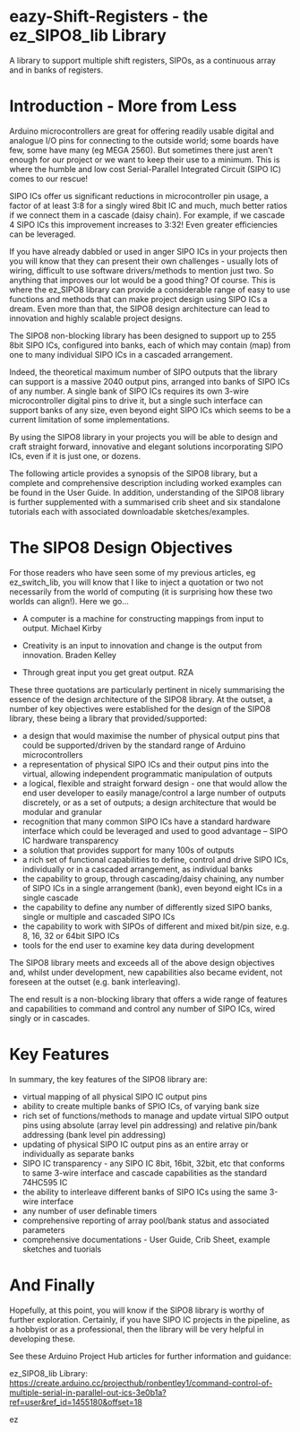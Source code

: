 # eazy-Shift-Registers - the ez_SIPO8_lib Library
A library to support multiple shift registers, SIPOs, as a continuous array and in banks of registers.


# Introduction - More from Less

Arduino microcontrollers are great for offering readily usable digital and analogue I/O pins for connecting to the outside world; some boards have few, some have many (eg MEGA 2560). But sometimes there just aren't enough for our project or we want to keep their use to a minimum. This is where the humble and low cost Serial-Parallel Integrated Circuit (SIPO IC) comes to our rescue!


SIPO ICs offer us significant reductions in microcontroller pin usage, a factor of at least 3:8 for a singly wired 8bit IC and much, much better ratios if we connect them in a cascade (daisy chain). For example, if we cascade 4 SIPO ICs this improvement increases to 3:32! Even greater efficiencies can be leveraged.


If you have already dabbled or used in anger SIPO ICs in your projects then you will know that they can present their own challenges - usually lots of wiring, difficult to use software drivers/methods to mention just two. So anything that improves our lot would be a good thing? Of course. This is where the ez_SIPO8 library can provide a considerable range of easy to use functions and methods that can make project design using SIPO ICs a dream. Even more than that, the SIPO8 design architecture can lead to innovation and highly scalable project designs.


The SIPO8 non-blocking library has been designed to support up to 255 8bit SIPO ICs, configured into banks, each of which may contain (map) from one to many individual SIPO ICs in a cascaded arrangement.

Indeed, the theoretical maximum number of SIPO outputs that the library can support is a massive 2040 output pins, arranged into banks of SIPO ICs of any number. A single bank of SIPO ICs requires its own 3-wire microcontroller digital pins to drive it, but a single such interface can support banks of any size, even beyond eight SIPO ICs which seems to be a current limitation of some implementations.

By using the SIPO8 library in your projects you will be able to design and craft straight forward, innovative and elegant solutions incorporating SIPO ICs, even if it is just one, or dozens.


The following article provides a synopsis of the SIPO8 library, but a complete and comprehensive description including worked examples can be found in the User Guide. In addition, understanding of the SIPO8 library is further supplemented with a summarised crib sheet and six standalone tutorials each with associated downloadable sketches/examples.


# The SIPO8 Design Objectives

For those readers who have seen some of my previous articles, eg ez_switch_lib, you will know that I like to inject a quotation or two not necessarily from the world of computing (it is surprising how these two worlds can align!). Here we go...

- A computer is a machine for constructing mappings from input to output. Michael Kirby

- Creativity is an input to innovation and change is the output from innovation. Braden Kelley

- Through great input you get great output. RZA

These three quotations are particularly pertinent in nicely summarising the essence of the design architecture of the SIPO8 library. At the outset, a number of key objectives were established for the design of the SIPO8 library, these being a library that provided/supported:


- a design that would maximise the number of physical output pins that could be supported/driven by the standard range of Arduino microcontrollers
- a representation of physical SIPO ICs and their output pins into the virtual, allowing independent programmatic manipulation of outputs
- a logical, flexible and straight forward design - one that would allow the end user developer to easily manage/control a large number of outputs discretely, or as a set of outputs; a design architecture that would be modular and granular
- recognition that many common SIPO ICs have a standard hardware interface which could be leveraged and used to good advantage – SIPO IC hardware transparency
- a solution that provides support for many 100s of outputs
- a rich set of functional capabilities to define, control and drive SIPO ICs, individually or in a cascaded arrangement, as individual banks
- the capability to group, through cascading/daisy chaining, any number of SIPO ICs in a single arrangement (bank), even beyond eight ICs in a single cascade
- the capability to define any number of differently sized SIPO banks, single or multiple and cascaded SIPO ICs
- the capability to work with SIPOs of different and mixed bit/pin size, e.g. 8, 16, 32 or 64bit SIPO ICs
- tools for the end user to examine key data during development


The SIPO8 library meets and exceeds all of the above design objectives and, whilst under development, new capabilities also became evident, not foreseen at the outset (e.g. bank interleaving).


The end result is a non-blocking library that offers a wide range of features and capabilities to command and control any number of SIPO ICs, wired singly or in cascades.


# Key Features

In summary, the key features of the SIPO8 library are:

- virtual mapping of all physical SIPO IC output pins
- ability to create multiple banks of SPIO ICs, of varying bank size
- rich set of functions/methods to manage and update virtual SIPO output pins using absolute (array level pin addressing) and relative pin/bank addressing (bank level pin addressing)
- updating of physical SIPO IC output pins as an entire array or individually as separate banks
- SIPO IC transparency - any SIPO IC 8bit, 16bit, 32bit, etc that conforms to same 3-wire interface and cascade capabilities as the standard 74HC595 IC
- the ability to interleave different banks of SIPO ICs using the same 3-wire interface
- any number of user definable timers
- comprehensive reporting of array pool/bank status and associated parameters
- comprehensive documentations - User Guide, Crib Sheet, example sketches and tuorials

# And Finally

Hopefully, at this point, you will know if the SIPO8 library is worthy of further exploration. Certainly, if you have SIPO IC projects in the pipeline, as a hobbyist or as a professional, then the library will be very helpful in developing these.

See these Arduino Project Hub articles for further information and guidance:

ez_SIPO8_lib Library: https://create.arduino.cc/projecthub/ronbentley1/command-control-of-multiple-serial-in-parallel-out-ics-3e0b1a?ref=user&ref_id=1455180&offset=18

ez

<END>
  
